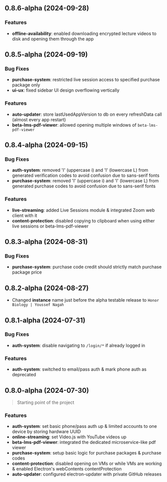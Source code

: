 ## 0.8.6-alpha (2024-09-28)

### Features
- **offline-availability**: enabled downloading encrypted lecture videos to disk and opening them through the app


## 0.8.5-alpha (2024-09-19)

### Bug Fixes
- **purchase-system**: restricted live session access to specified purchase package only
- **ui-ux**: fixed sidebar UI design overflowing vertically

### Features
- **auto-updater**: store lastUsedAppVersion to db on every refreshData call (almost every app restart)
- **beta-lms-pdf-viewer**: allowed opening multiple windows of `beta-lms-pdf-viewer`


## 0.8.4-alpha (2024-09-15)

### Bug Fixes
- **auth-system**: removed 'I' (uppercase i) and 'l' (lowercase L) from generated verification codes to avoid confusion due to sans-serif fonts
- **purchase-system**: removed 'I' (uppercase i) and 'l' (lowercase L) from generated purchase codes to avoid confusion due to sans-serif fonts

### Features
- **live-streaming**: added Live Sessions module & integrated Zoom web client with it
- **content-protection**: disabled copying to clipboard when using either live sessions or beta-lms-pdf-viewer


## 0.8.3-alpha (2024-08-31)

### Bug Fixes
- **purchase-system**: purchase code credit should strictly match purchase package price


## 0.8.2-alpha (2024-08-27)

- Changed **instance** name just before the alpha testable release to `Honor Biology | Youssef Nagah`


## 0.8.1-alpha (2024-07-31)

### Bug Fixes
- **auth-system**: disable navigating to `/login/*` if already logged in

### Features
- **auth-system**: switched to email/pass auth & mark phone auth as deprecated


## 0.8.0-alpha (2024-07-30)

> Starting point of the project

### Features

- **auth-system**: set basic phone/pass auth up & limited accounts to one device by storing hardware UUID
- **online-streaming**: set Video.js with YouTube videos up
- **beta-lms-pdf-viewer**: integrated the dedicated microservice-like pdf viewer
- **purchase-system**: setup basic logic for purchase packages & purchase codes
- **content-protection**: disabled opening on VMs or while VMs are working & enabled Electron's webContents contentProtection
- **auto-updater**: configured electron-updater with private GitHub releases